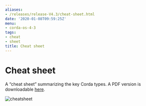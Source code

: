 ```yaml
---
aliases:
- /releases/release-V4.3/cheat-sheet.html
date: '2020-01-08T09:59:25Z'
menu:
- corda-os-4-3
tags:
- cheat
- sheet
title: Cheat sheet
---
```



# Cheat sheet

A “cheat sheet” summarizing the key Corda types. A PDF version is downloadable [here](/en/pdf/corda-cheat-sheet.pdf).

![cheatsheet](/en/images/cheatsheet.jpg "cheatsheet")


